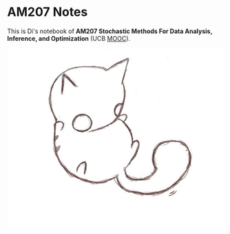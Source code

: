 # AM207 Notes

This is Di's notebook of **AM207 Stochastic Methods For Data Analysis, Inference, and Optimization** (UCB [MOOC](https://llmagents-learning.org/f24)).

![intro](../assets/images/catoverview.jpg)
